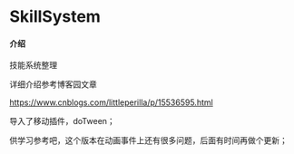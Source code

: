 # SkillSystem

#### 介绍
技能系统整理

详细介绍参考博客园文章

https://www.cnblogs.com/littleperilla/p/15536595.html

导入了移动插件，doTween；

供学习参考吧，这个版本在动画事件上还有很多问题，后面有时间再做个更新；
